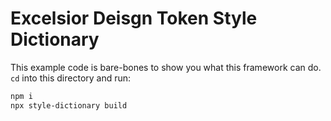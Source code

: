 # Excelsior Deisgn Token Style Dictionary

This example code is bare-bones to show you what this framework can do. `cd` into this directory and run:

```bash
npm i
npx style-dictionary build
```
